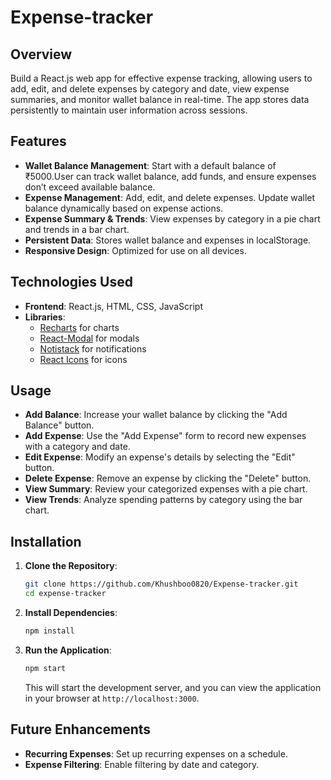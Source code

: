 # Expense-tracker

## Overview

Build a React.js web app for effective expense tracking, allowing users to add, edit, and delete expenses by category and date, view expense summaries, and monitor wallet balance in real-time. The app stores data persistently to maintain user information across sessions.

## Features

- **Wallet Balance Management**: Start with a default balance of ₹5000.User can track wallet balance, add funds, and ensure expenses don’t exceed available balance.
- **Expense Management**: Add, edit, and delete expenses. Update wallet balance dynamically based on expense actions.
- **Expense Summary & Trends**: View expenses by category in a pie chart and trends in a bar chart.
- **Persistent Data**: Stores wallet balance and expenses in localStorage.
- **Responsive Design**: Optimized for use on all devices.

## Technologies Used

- **Frontend**: React.js, HTML, CSS, JavaScript
- **Libraries**:
  - [Recharts](https://recharts.org/en-US) for charts
  - [React-Modal](https://reactcommunity.org/react-modal/) for modals
  - [Notistack](https://notistack.com/getting-started) for notifications
  - [React Icons](https://react-icons.github.io/react-icons/) for icons

## Usage

- **Add Balance**: Increase your wallet balance by clicking the "Add Balance" button.<br>
- **Add Expense**: Use the "Add Expense" form to record new expenses with a category and date.<br>
- **Edit Expense**: Modify an expense's details by selecting the "Edit" button.<br>
- **Delete Expense**: Remove an expense by clicking the "Delete" button.<br>
- **View Summary**: Review your categorized expenses with a pie chart.<br>
- **View Trends**: Analyze spending patterns by category using the bar chart.

 ## Installation

1. **Clone the Repository**:

   ```bash
   git clone https://github.com/Khushboo0820/Expense-tracker.git
   cd expense-tracker
   ```

2. **Install Dependencies**:

   ```bash
   npm install
   ```

3. **Run the Application**:

   ```bash
   npm start
   ```

   This will start the development server, and you can view the application in your browser at `http://localhost:3000`.
   
## Future Enhancements

- **Recurring Expenses**: Set up recurring expenses on a schedule.<br>
- **Expense Filtering**: Enable filtering by date and category.
